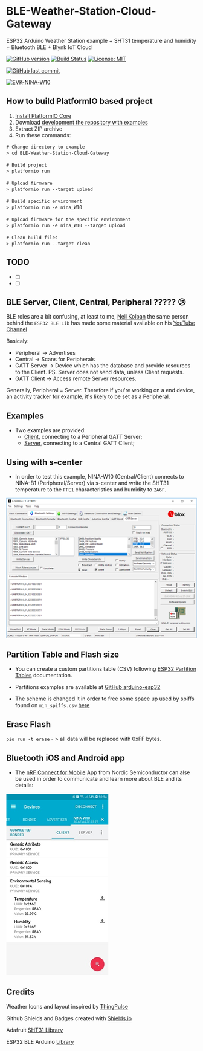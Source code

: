# BLE-Weather-Station-Cloud-Gateway

ESP32 Arduino Weather Station example + SHT31 temperature and humidity + Bluetooth BLE + Blynk IoT Cloud

[![GitHub version](https://img.shields.io/github/release/ldab/BLE-Weather-Station-Cloud-Gateway.svg)](https://github.com/ldab/BLE-Weather-Station-Cloud-Gateway/releases/latest)
[![Build Status](https://travis-ci.org/ldab/BLE-Weather-Station-Cloud-Gateway.svg?branch=master)](https://travis-ci.org/ldab/BLE-Weather-Station-Cloud-Gateway)
[![License: MIT](https://img.shields.io/badge/License-MIT-green.svg)](https://github.com/ldab/BLE-Weather-Station-Cloud-Gateway/blob/master/LICENSE)

[![GitHub last commit](https://img.shields.io/github/last-commit/ldab/BLE-Weather-Station-Cloud-Gateway.svg?style=social)](https://github.com/ldab/BLE-Weather-Station-Cloud-Gateway)

[![EVK-NINA-W10](https://www.u-blox.com/sites/default/files/styles/product_full/public/products/EVK-NINA-W1-2CI.png)](https://www.u-blox.com/en/product/nina-W10-series)

## How to build PlatformIO based project

1. [Install PlatformIO Core](http://docs.platformio.org/page/core.html)
2. Download [development the repository with examples](https://github.com/ldab/BLE-Weather-Station-Cloud-Gateway)
3. Extract ZIP archive
4. Run these commands:

```
# Change directory to example
> cd BLE-Weather-Station-Cloud-Gateway

# Build project
> platformio run

# Upload firmware
> platformio run --target upload

# Build specific environment
> platformio run -e nina_W10

# Upload firmware for the specific environment
> platformio run -e nina_W10 --target upload

# Clean build files
> platformio run --target clean
```

## TODO

- [ ] 
- [ ] 

## BLE Server, Client, Central, Peripheral ????? 😕

BLE roles are a bit confusing, at least to me, [Neil Kolban](https://github.com/nkolban) the same person behind the `ESP32 BLE Lib` has made some material available on his [YouTube Channel](https://www.youtube.com/watch?v=UgI7WRr5cgE)

Basicaly:
* Peripheral  -> Advertises
* Central     -> Scans for Peripherals
* GATT Server -> Device which has the database and provide resources to the Client. PS. Server does not send data, unless Client requests.
* GATT Client -> Access remote Server resources.

Generally, Peripheral = Server. Therefore if you're working on a end device, an activity tracker for example, it's likely to be set as a Peripheral.

## Examples

* Two examples are provided:
  * [Client](./Client/), connecting to a Peripheral GATT Server;
  * [Server](./Server/), connecting to a Central GATT Client;

## Using with s-center

* In order to test this example, NINA-W10 (Central/Client) connects to NINA-B1 (Peripheral/Server) via s-center and write the SHT31 temperature to the `FFE1` characteristics and humidity to `2A6F`.

![](./extras/s-center.png)

## Partition Table and Flash size

* You can create a custom partitions table (CSV) following [ESP32 Partition Tables](https://docs.espressif.com/projects/esp-idf/en/latest/api-guides/partition-tables.html) documentation.

* Partitions examples are available at [GitHub arduino-esp32](https://github.com/espressif/arduino-esp32/tree/master/tools/partitions)

* The scheme is changed it in order to free some space up used by spiffs found on `min_spiffs.csv` [here](https://github.com/espressif/arduino-esp32/tree/master/tools/partitions)

## Erase Flash

`pio run -t erase` - > all data will be replaced with 0xFF bytes.

## Bluetooth iOS and Android app 

* The [nRF Connect for Mobile](https://www.nordicsemi.com/Software-and-Tools/Development-Tools/nRF-Connect-for-mobile) App from Nordic Semiconductor can alse be used in order to communicate and learn more about BLE and its details:

![nRF Connect](./extras/nRF%20Connect.jpg)

## Credits

Weather Icons and layout inspired by [ThingPulse ](https://github.com/ThingPulse/minigrafx)

Github Shields and Badges created with [Shields.io](https://github.com/badges/shields/)

Adafruit [SHT31 Library](https://www.adafruit.com/product/2857)

ESP32 BLE Arduino [Library](https://github.com/nkolban/ESP32_BLE_Arduino?utm_source=platformio&utm_medium=piohome)
